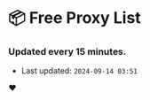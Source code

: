 # :package: Free Proxy List
### Updated every 15 minutes.

- Last updated: `2024-09-14 03:51`

:heart:
